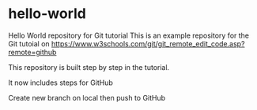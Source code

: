 # hello-world
Hello World repository for Git tutorial
This is an example repository for the Git tutoial 
on https://www.w3schools.com/git/git_remote_edit_code.asp?remote=github

This repository is built step by step in the tutorial.

It now includes steps for GitHub

Create new branch on local then push to GitHub
